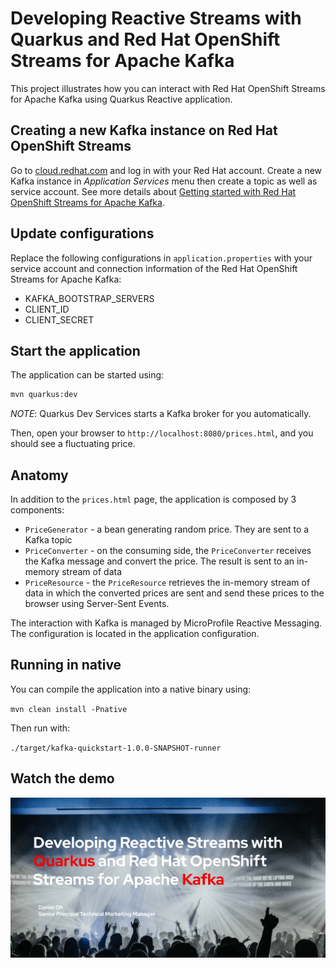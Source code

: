 Developing Reactive Streams with Quarkus and Red Hat OpenShift Streams for Apache Kafka
========================

This project illustrates how you can interact with Red Hat OpenShift Streams for Apache Kafka using Quarkus Reactive application.

## Creating a new Kafka instance on Red Hat OpenShift Streams

Go to [cloud.redhat.com](cloud.redhat.com^) and log in with your Red Hat account. Create a new Kafka instance in *Application Services* menu then create a topic as well as service account. See more details about [Getting started with Red Hat OpenShift Streams for Apache Kafka](https://developers.redhat.com/articles/2021/07/07/getting-started-red-hat-openshift-streams-apache-kafka^).

## Update configurations

Replace the following configurations in `application.properties` with your service account and connection information of the Red Hat OpenShift Streams for Apache Kafka:

* KAFKA_BOOTSTRAP_SERVERS
* CLIENT_ID
* CLIENT_SECRET

## Start the application

The application can be started using: 

```bash
mvn quarkus:dev
```

_NOTE_: Quarkus Dev Services starts a Kafka broker for you automatically. 

Then, open your browser to `http://localhost:8080/prices.html`, and you should see a fluctuating price.

## Anatomy

In addition to the `prices.html` page, the application is composed by 3 components:

* `PriceGenerator` - a bean generating random price. They are sent to a Kafka topic
* `PriceConverter` - on the consuming side, the `PriceConverter` receives the Kafka message and convert the price.
The result is sent to an in-memory stream of data
* `PriceResource`  - the `PriceResource` retrieves the in-memory stream of data in which the converted prices are sent and send these prices to the browser using Server-Sent Events.

The interaction with Kafka is managed by MicroProfile Reactive Messaging.
The configuration is located in the application configuration.

## Running in native

You can compile the application into a native binary using:

`mvn clean install -Pnative`

Then run with:

`./target/kafka-quickstart-1.0.0-SNAPSHOT-runner` 

## Watch the demo

[![Developing Reactive Streams with Quarkus and Red Hat OpenShift Streams for Apache Kafka](images/thumbnail.png)](https://youtu.be/WDPx7abR328)

